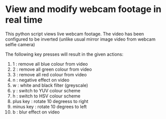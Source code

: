 # View and modify webcam footage in real time

This python script views live webcam footage.
The video has been configured to be inverted (unlike usual mirror image video from webcam selfie camera)


The following key presses will result in the given actions:


1)  1 : remove all blue colour from video
2)  2 : remove all green colour from video
3)  3 : remove all red colour from video
4)  n : negative effect on video
5)  w : white and black filter (greyscale)
6)  y : switch to YUV colour scheme
7)  h : switch to HSV colour scheme
8)  plus key : rotate 10 degreess to right
9)  minus key : rotate 10 degrees to left 
10)  b : blur effect on video
